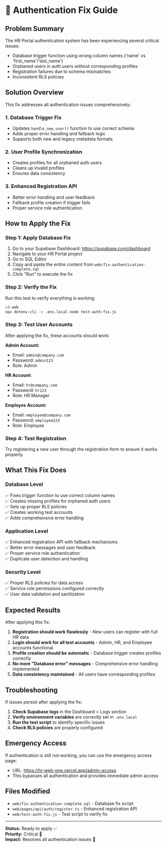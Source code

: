 # 🔧 Authentication Fix Guide

## Problem Summary
The HR Portal authentication system has been experiencing several critical issues:
- Database trigger function using wrong column names ('name' vs 'first_name'/'last_name')
- Orphaned users in auth.users without corresponding profiles
- Registration failures due to schema mismatches
- Inconsistent RLS policies

## Solution Overview
This fix addresses all authentication issues comprehensively:

### 1. Database Trigger Fix
- Updates `handle_new_user()` function to use correct schema
- Adds proper error handling and fallback logic
- Supports both new and legacy metadata formats

### 2. User Profile Synchronization
- Creates profiles for all orphaned auth users
- Cleans up invalid profiles
- Ensures data consistency

### 3. Enhanced Registration API
- Better error handling and user feedback
- Fallback profile creation if trigger fails
- Proper service role authentication

## How to Apply the Fix

### Step 1: Apply Database Fix
1. Go to your Supabase Dashboard: https://supabase.com/dashboard
2. Navigate to your HR Portal project
3. Go to SQL Editor
4. Copy and paste the entire content from `web/fix-authentication-complete.sql`
5. Click "Run" to execute the fix

### Step 2: Verify the Fix
Run this test to verify everything is working:

```bash
cd web
npx dotenv-cli -e .env.local node test-auth-fix.js
```

### Step 3: Test User Accounts
After applying the fix, these accounts should work:

**Admin Account:**
- Email: `admin@company.com`
- Password: `admin123`
- Role: Admin

**HR Account:**
- Email: `hr@company.com` 
- Password: `hr123`
- Role: HR Manager

**Employee Account:**
- Email: `employee@company.com`
- Password: `employee123`
- Role: Employee

### Step 4: Test Registration
Try registering a new user through the registration form to ensure it works properly.

## What This Fix Does

### Database Level
✅ Fixes trigger function to use correct column names  
✅ Creates missing profiles for orphaned auth users  
✅ Sets up proper RLS policies  
✅ Creates working test accounts  
✅ Adds comprehensive error handling  

### Application Level
✅ Enhanced registration API with fallback mechanisms  
✅ Better error messages and user feedback  
✅ Proper service role authentication  
✅ Duplicate user detection and handling  

### Security Level
✅ Proper RLS policies for data access  
✅ Service role permissions configured correctly  
✅ User data validation and sanitization  

## Expected Results

After applying this fix:

1. **Registration should work flawlessly** - New users can register with full HR data
2. **Login should work for all test accounts** - Admin, HR, and Employee accounts functional
3. **Profile creation should be automatic** - Database trigger creates profiles correctly
4. **No more "Database error" messages** - Comprehensive error handling implemented
5. **Data consistency maintained** - All users have corresponding profiles

## Troubleshooting

If issues persist after applying the fix:

1. **Check Supabase logs** in the Dashboard > Logs section
2. **Verify environment variables** are correctly set in `.env.local`
3. **Run the test script** to identify specific issues
4. **Check RLS policies** are properly configured

## Emergency Access
If authentication is still not working, you can use the emergency access page:
- URL: https://hr-web-one.vercel.app/admin-access
- This bypasses all authentication and provides immediate admin access

## Files Modified
- `web/fix-authentication-complete.sql` - Database fix script
- `web/pages/api/auth/register.ts` - Enhanced registration API  
- `web/test-auth-fix.js` - Test script to verify fix

---

**Status:** Ready to apply ✅  
**Priority:** Critical 🔴  
**Impact:** Resolves all authentication issues 🎯 